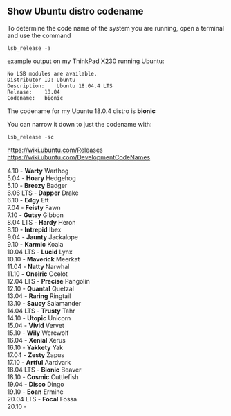 ## Show Ubuntu distro codename

To determine the code name of the system you are running, open a terminal and use the command

`lsb_release -a`

example output on my ThinkPad X230 running Ubuntu:

```
No LSB modules are available.
Distributor ID:	Ubuntu
Description:	Ubuntu 18.04.4 LTS
Release:	18.04
Codename:	bionic
```

The codename for my Ubuntu 18.0.4 distro is **bionic**

You can narrow it down to just the codename with:

`lsb_release -sc`


https://wiki.ubuntu.com/Releases
https://wiki.ubuntu.com/DevelopmentCodeNames

4.10 - **Warty** Warthog  
5.04 - **Hoary** Hedgehog  
5.10 - **Breezy** Badger  
6.06 LTS - **Dapper** Drake  
6.10 - **Edgy** Eft  
7.04 - **Feisty** Fawn   
7.10 - **Gutsy** Gibbon  
8.04 LTS - **Hardy** Heron  
8.10 - **Intrepid** Ibex  
9.04 - **Jaunty** Jackalope  
9.10 - **Karmic** Koala  
10.04 LTS - **Lucid** Lynx  
10.10 - **Maverick** Meerkat  
11.04 - **Natty** Narwhal  
11.10 - **Oneiric** Ocelot  
12.04 LTS - **Precise** Pangolin  
12.10 - **Quantal** Quetzal  
13.04 - **Raring** Ringtail  
13.10 - **Saucy** Salamander  
14.04 LTS - **Trusty** Tahr  
14.10 - **Utopic** Unicorn  
15.04 - **Vivid** Vervet  
15.10 - **Wily** Werewolf  
16.04 - **Xenial** Xerus  
16.10 - **Yakkety** Yak  
17.04 - **Zesty** Zapus  
17.10 - **Artful** Aardvark  
18.04 LTS - **Bionic** Beaver  
18.10 - **Cosmic** Cuttlefish  
19.04 - **Disco** Dingo  
19.10 - **Eoan** Ermine  
20.04 LTS - **Focal** Fossa  
20.10 -   
